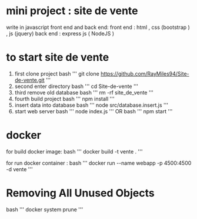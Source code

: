 # mini project : site de vente 
write in javascript front end and back end:
front end : html , css (bootstrap ) , js (jquery)
back end : express js ( NodeJS )

# to start site de vente
1) first clone project
bash '''
git clone https://github.com/RayMiles94/Site-de-vente.git
'''
1) second enter directory
bash '''
cd Site-de-vente
'''
3) third remove old database
bash '''
rm -rf site_de_vente
'''
4) fourth build project
bash '''
npm install
'''
5) insert data into database
bash '''
node src/database.insert.js
'''
6) start web server
bash '''
node index.js
'''
OR
bash '''
npm start
'''


# docker

for build docker image:
bash '''
docker build -t vente .
'''

for run docker container :
bash '''
docker run --name webapp -p 4500:4500 -d vente 
'''

# Removing All Unused Objects
bash '''
docker system prune
'''